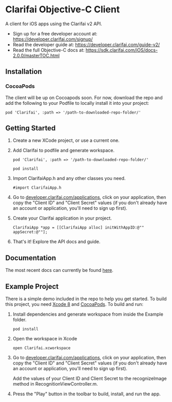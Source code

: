 # Clarifai Objective-C Client
A client for iOS apps using the Clarifai v2 API.

* Sign up for a free developer account at: https://developer.clarifai.com/signup/
* Read the developer guide at: https://developer.clarifai.com/guide-v2/
* Read the full Objective-C docs at: https://sdk.clarifai.com/iOS/docs-2.0.0/masterTOC.html

## Installation
### CocoaPods
The client will be up on Cocoapods soon. For now, download the repo and add the following to your Podfile to locally install it into your project:

```
pod 'Clarifai', :path => '/path-to-downloaded-repo-folder/'
```

## Getting Started

1. Create a new XCode project, or use a current one.

2. Add Clarifai to podfile and generate workspace.
    ```
    pod 'Clarifai', :path => '/path-to-downloaded-repo-folder/'
    ```
    ```
    pod install
    ```

3. Import ClarifaiApp.h and any other classes you need.
    ```
    #import ClarifaiApp.h
    ```

4. Go to [developer.clarifai.com/applications](https://developer.clarifai.com/applications), click
on your application, then copy the "Client ID" and "Client Secret" values (if you don't already
have an account or application, you'll need to sign up first).

5. Create your Clarifai application in your project.
    ```
    ClarifaiApp *app = [[ClarifaiApp alloc] initWithAppID:@"" appSecret:@""];
    ```
6. That's it! Explore the API docs and guide.

## Documentation

The most recent docs can currently be found [here](https://sdk.clarifai.com/iOS/docs-2.0.0/masterTOC.html). 

## Example Project

There is a simple demo included in the repo to help you get started. To build this project, you need [Xcode 8](https://developer.apple.com/xcode/download/) and [CocoaPods](http://cocoapods.org/). To build and run:

1. Install dependencies and generate workspace from inside the Example folder.
    ```
    pod install
    ```

2. Open the workspace in Xcode
    ```
    open Clarifai.xcworkspace
    ```

3. Go to [developer.clarifai.com/applications](https://developer.clarifai.com/applications), click
   on your application, then copy the "Client ID" and "Client Secret" values (if you don't already
   have an account or application, you'll need to sign up first).

   Add the values of your Client ID and Client Secret to the recognizeImage method in RecognitionViewController.m.

4. Press the "Play" button in the toolbar to build, install, and run the app.

